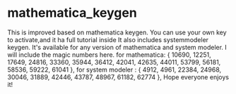 # mathematica_keygen
This is improved based on mathematica keygen.
You can use your own key to activate,and it ha full tutorial inside
It also includes systemmodeler keygen.
It's available for any version of mathematica and system modeler.
I will include the magic numbers here.
for mathematica: { 10690, 12251, 17649, 24816, 33360, 35944, 36412, 42041, 42635, 44011, 53799, 56181, 58536, 59222, 61041 },
for system modeler : { 4912, 4961, 22384, 24968, 30046, 31889, 42446, 43787, 48967, 61182, 62774 },
Hope everyone enjoys it!
